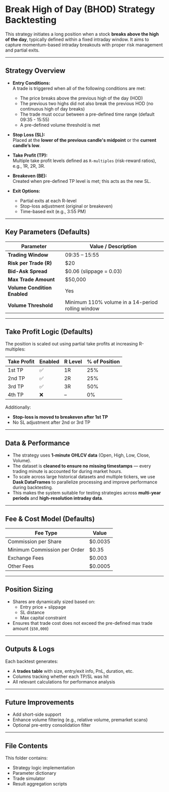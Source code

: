 # Break High of Day (BHOD) Strategy Backtesting

This strategy initiates a long position when a stock **breaks above the high of the day**, typically defined within a fixed intraday window. It aims to capture momentum-based intraday breakouts with proper risk management and partial exits.

---

## Strategy Overview

- **Entry Conditions:**  
  A trade is triggered when all of the following conditions are met:
    - The price breaks above the previous high of the day (HOD)
    - The previous two highs did not also break the previous HOD (no continuous high of day breaks)
    - The trade must occur between a pre-defined time range (default 09:35 - 15:55)
    - A pre-defined volume threshold is met

- **Stop Loss (SL):**  
  Placed at the **lower of the previous candle's midpoint** or the **current candle’s low**.

- **Take Profit (TP):**  
  Multiple take profit levels defined as `R-multiples` (risk-reward ratios), e.g., 1R, 2R, 3R.

- **Breakeven (BE):**  
  Created when pre-defined TP level is met; this acts as the new SL.

- **Exit Options:**  
  - Partial exits at each R-level
  - Stop-loss adjustment (original or breakeven)
  - Time-based exit (e.g., 3:55 PM)

---

## Key Parameters (Defaults)

| Parameter | Value / Description |
|----------|----------------------|
| **Trading Window** | 09:35 – 15:55 |
| **Risk per Trade (R)** | $20 |
| **Bid-Ask Spread** | $0.06 (slippage = 0.03) |
| **Max Trade Amount** | $50,000 |
| **Volume Condition Enabled** | Yes |
| **Volume Threshold** | Minimum 110% volume in a 14-period rolling window |

---

## Take Profit Logic (Defaults)

The position is scaled out using partial take profits at increasing R-multiples:

| Take Profit | Enabled | R Level | % of Position |
|-------------|---------|---------|----------------|
| 1st TP | ✅ | 1R | 25% |
| 2nd TP | ✅ | 2R | 25% |
| 3rd TP | ✅ | 3R | 50% |
| 4th TP | ❌ | – | 0% |

Additionally:

- **Stop-loss is moved to breakeven after 1st TP**
- No SL adjustment after 2nd or 3rd TP

---

## Data & Performance

- The strategy uses **1-minute OHLCV data** (Open, High, Low, Close, Volume).
- The dataset is **cleaned to ensure no missing timestamps** — every trading minute is accounted for during market hours.
- To scale across large historical datasets and multiple tickers, we use **Dask DataFrames** to parallelize processing and improve performance during backtesting.
- This makes the system suitable for testing strategies across **multi-year periods** and **high-resolution intraday data**.

---

## Fee & Cost Model (Defaults)

| Fee Type | Value |
|----------|-------|
| Commission per Share | $0.0035 |
| Minimum Commission per Order | $0.35 |
| Exchange Fees | $0.003 |
| Other Fees | $0.0005 |

---

## Position Sizing

- Shares are dynamically sized based on:
  - Entry price + slippage
  - SL distance
  - Max capital constraint
- Ensures that trade cost does not exceed the pre-defined max trade amount (`$50,000`)

---

## Outputs & Logs

Each backtest generates:
- A **trades table** with size, entry/exit info, PnL, duration, etc.
- Columns tracking whether each TP/SL was hit
- All relevant calculations for performance analysis

---

## Future Improvements

- Add short-side support
- Enhance volume filtering (e.g., relative volume, premarket scans)
- Optional pre-entry consolidation filter

---

## File Contents

This folder contains:
- Strategy logic implementation
- Parameter dictionary
- Trade simulator
- Result aggregation scripts


